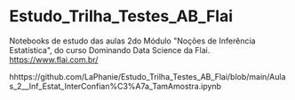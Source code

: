 # Estudo_Trilha_Testes_AB_Flai
Notebooks de estudo das aulas 2do Módulo "Noções de Inferência Estatística", do curso Dominando Data Science da Flai.
https://www.flai.com.br/

hhttps://github.com/LaPhanie/Estudo_Trilha_Testes_AB_Flai/blob/main/Aulas_2__Inf_Estat_InterConfian%C3%A7a_TamAmostra.ipynb

